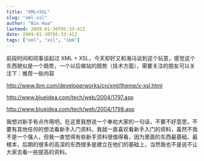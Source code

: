 ```yaml
---
title: "XML+XSL"
slug: "xml-xsl"
author: "Bin Hua"
lastmod: 2009-01-30T05:33:41Z
date: 2009-01-30T05:33:41Z
tags: ["xml", "xsl", "ibm"]
---
```


前段时间和同事谈起过 XML + XSL，今天却好又和海马谈到这个玩意，感觉这个东西貌似是一个趋势，一个以后做站的趋势（技术方面），需要关注的朋友可以关注下：推荐一些内容

http://www.ibm.com/developerworks/cn/xml/theme/x-xsl.html

http://www.blueidea.com/tech/web/2004/1797.asp

http://www.blueidea.com/tech/web/2004/1798.asp

我想对新手有点作用吧。在这里我想说一个奉劝大家的一句话，不要不好意思，不要有其他任何的想法看新手入门资料，我就一直喜欢看新手入门的资料，虽然不我不是一个强人，但我一直觉得有些新手资料很值得看，因为里面的东西最基础，最根本，后期的很多的高深的东西很多是建立在他们的基础上，当然我也不是说不让大家去看一些提高的资料。